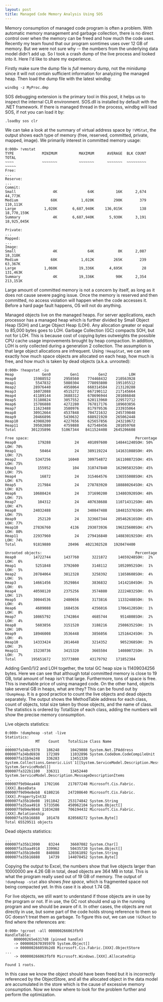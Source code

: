 ```yaml
---
layout: post
title: Managed Code Memory Analysis Using SOS
---
```


Memory consumption of managed code program is often a problem.  With automatic memory management and garbage collection,
there is no direct control over when the memory can be freed and how much the code uses.  Recently my team found that
our program somtimes uses over 12 GB of memory.  But we were not sure why -- the numbers from the underlying data model
didn't add up.  So I took a crash dump of the live process and looked into it.  Here I'd like to share my experience.

Firstly make sure the dump file is *full* memory dump, not the minidump since it will not contain sufficient information
for analyzing the managed heap. Then load the dump file with the latest windbg:

    windbg -z MyProc.dmp

SOS debugging extension is the primary tool in this post, it helps us to inspect the internal CLR environment.  SOS.dll
is installed by default with the .NET framework.  If there is managed thread in the process, windbg will load SOS, if
not you can load it by:

    .loadby sos clr

We can take a look at the summary of virtual address space by `!VMStat`, the output shows each type of memory (free,
reserved, committed, private, mapped, image).  We primarily interest in committed memory usage:

```
0:000> !vmstat
TYPE             MINIMUM          MAXIMUM      AVERAGE  BLK COUNT         TOTAL
~~~~             ~~~~~~~          ~~~~~~~      ~~~~~~~  ~~~~~~~~~         ~~~~~
Free:
...
Reserve:
...
Commit:
Small                 4K              64K          16K      2,674       44,773K
Medium               68K           1,020K         290K        379      110,111K
Large             1,028K       6,687,940K     136,015K        138   18,770,159K
Summary               4K       6,687,940K       5,930K      3,191   18,925,045K

Private:
...
Mapped:
...
Image:
Small                 4K              64K           8K      2,087       18,318K
Medium               68K           1,012K         265K        239       63,367K
Large             1,060K          19,336K       4,695K         28      131,463K
Summary               4K          19,336K          90K      2,354      213,151K
```

Large amount of committed memory is not a concern by itself, as long as it does not cause severe paging issue.  Once the
memory is reserved and then committed, no access violation will happen when the code accesses it.  Before a hard page
fault happens, OS will not do anything.

Managed objects live on the managed heaps.  For server applications, each processor has a managed heap which is further
divided by Small Object Heap (SOH) and Large Object Heap (LOH).  Any allocation greater or equal to 85,000 bytes goes to
LOH. Garbage Collection (GC) compacts SOH, but not for LOH.  This is because cost of copying bytes outweights the
possible CPU cache usage improvements brought by heap compaction.  In addition, LOH is only collected during a
generation 2 collection. The assumption is that large object allocations are infrequent.  Using `!HeapStat`, we can see
exactly how much space objects are allocated on each heap, how much is free, and how much is taken by dead objects
(a.k.a. unrooted):

```
0:000> !heapstat -iu
Heap             Gen0         Gen1         Gen2          LOH
Heap0        15988552      2958560    774468432    210563928
Heap1         5547832      5080304    778093800    195105512
Heap2        28976440      4958064    660314584    213120288
Heap3        16072088      4515272    667190112    217145664
Heap4        41189144      3688312    678696944    201086848
Heap5        31180824      3057552    620113960    229572712
Heap6        15786888      4272280    767817176    189603856
Heap7        11623488      3580976    817979536    233935064
Heap8        30912664      4537848    704721632    245739848
Heap9        20466896      5430632    688921920    265062448
Heap10       43988200      4227656    625657856    243210672
Heap11       39502880      4759888    627548456    201059768
Total       301235896     51067344   8411524408   2645206608

Free space:                                                 Percentage
Heap0          179288           24    401097600    148441240SOH: 50% LOH: 70%
Heap1           50464           24    389119224    141631088SOH: 49% LOH: 72%
Heap2         5347256        16040    309754872    161108872SOH: 45% LOH: 75%
Heap3          155952          104    310747840    162905832SOH: 45% LOH: 75%
Heap4           16872           24    315464576    136555088SOH: 43% LOH: 67%
Heap5          217984           24    278783920    188880264SOH: 42% LOH: 82%
Heap6        10688424           24    371690200    134803920SOH: 48% LOH: 71%
Heap7          104312           24    407638688    110714312SOH: 48% LOH: 47%
Heap8        24032488           24    340847488    184815376SOH: 49% LOH: 75%
Heap9          252120           24    323667344    205462616SOH: 45% LOH: 77%
Heap10       27836760         4136    293073936    196325600SOH: 47% LOH: 80%
Heap11       22937960           24    279416840    148830192SOH: 45% LOH: 74%
Total        91819880        20496   4021302528   1920474400

Unrooted objects:                                           Percentage
Heap0        14722744      1437760      3221872     14659248SOH:  2% LOH:  6%
Heap1         5251848      3792600      3148112     10520952SOH:  1% LOH:  5%
Heap2        20784064      3812328      3258392     11658608SOH:  4% LOH:  5%
Heap3        14661456      3529864      3836832     14142104SOH:  3% LOH:  6%
Heap4        40598120      2375256      3574880     22224832SOH:  6% LOH: 11%
Heap5        30044536      2480656      3173816     11332488SOH:  5% LOH:  4%
Heap6         4609088      1684536      4356016     17064128SOH:  1% LOH:  8%
Heap7        10865792      1742864      4685744      9514808SOH:  2% LOH:  4%
Heap8         5603856      3151520      3188216     25086352SOH:  1% LOH: 10%
Heap9        18946008      3536448      3856056     12516424SOH:  3% LOH:  4%
Heap10       14333424      2814648      3214352      9052368SOH:  3% LOH:  3%
Heap11       15230736      3415320      3665504     14080072SOH:  3% LOH:  7%
Total       195651672     33773800     43179792    171852384
```

Adding Gen0/1/2 and LOH together, the total GC heap size is 11409034256 bytes.  Here we can see that although total
committed memory is close to 19 GB, total amount of heap isn't that large.  Furthermore, tons of space is free.  This is
inevitable price of using managed code.  On the other hand, objects take several GB in heaps, what are they?  This can
be found out by `!DumpHeap`.  It is a good practice to count the live objects and dead objects separately.  The output
shows the MethodTable address for each class, count of objects, total size taken by those objects, and the name of
class.  The statistics is ordered by TotalSize of each class, adding the numbers will show the precise memory
consumption.


Live objects statistics:
```
0:000> !dumpheap -stat -live
Statistics:
              MT    Count    TotalSize Class Name
...
000007fa34bc9378   186248     10429888 System.Net.IPAddress
000007fa34bd6938   172389     11032896 System.CodeDom.CodeCompileUnit
000007fa31b9e248   336283     13451320 System.Collections.Generic.List`1[[System.ServiceModel.Description.MessagePropertyDescription, System.ServiceModel]]
000007fa322b1100   336311     13452440 System.ServiceModel.Description.MessageDescriptionItems
...
000007f9d94ea448  1702166    217877248 Microsoft.Cis.Fabric.[XXX].BaseData
000007f9d94e8eb8  6180216    247208640 Microsoft.Cis.Fabric.[XXX].PropertyInt32
000007fa35b10e08  1911042    253174842 System.String
000007fa35aa4918  5733506    450962104 System.Object[]
000007f9d94e9848 11034288    706194432 Microsoft.Cis.Fabric.[XXX].Relationship
000007fa35b16888   101478    820560272 System.Byte[]
Total 65529511 objects
```

Dead objects statistics:
```
...
000007fa35b12090    83244     36607082 System.Char[]
000007fa35aa4918   339962     50435720 System.Object[]
000007fa35b10e08   840888    120361892 System.String
000007fa35b16888    14739    144078452 System.Byte[]
```

Copying the output to Excel, the numbers show that live objects larger than 10000000 are 4.26 GB in total, dead objects
are 364 MB in total.  This is what the program really used out of 19 GB of memory.  The output of `!dumpheap -stat` also
shows *free space*, which is fragmented space not being compacted yet.  In this case it is about 1.74 GB.

For live objects, we still want to understand if those objects are in use by the program or not.  If in use, the GC root
should end up in the running program and we should be aware of it.  In other cases, the objects are not directly in use,
but some part of the code holds strong reference to them so GC doesn't treat them as garbage.  To figure this out, we
can use `!GCRoot` to find where the references are:

```
0:000> !gcroot -all 000000266063fbf0
HandleTable:
    000000265e6317d8 (pinned handle)
    -> 0000002670395970 System.Object[]
    -> 000000266059b2d8 Microsoft.Cis.Fabric.[XXX].ObjectStore
...
    -> 000000266063fbf0 Microsoft.Windows.[XXX].AllocatedVip

Found 1 roots.
```

In this case we know the object should have been freed but it is incorrectly referenced by the ObjectStore, and all the
allocated object in the data model are accumulated in the store which is the cause of excessive memory consumption.
Now we know where to look for the problem further and perform the optimization.
